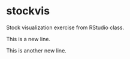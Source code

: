 stockvis
========

Stock visualization exercise from RStudio class.

This is a new line.

This is another new line.